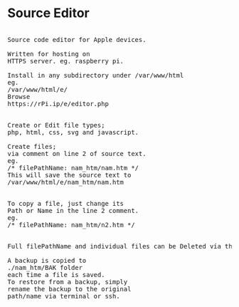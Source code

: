 # Source Editor
<pre>

Source code editor for Apple devices.

Written for hosting on
HTTPS server. eg. raspberry pi.

Install in any subdirectory under /var/www/html
eg.
/var/www/html/e/
Browse 
https://rPi.ip/e/editor.php


Create or Edit file types;
php, html, css, svg and javascript.

Create files; 
via comment on line 2 of source text.
eg. 
/* filePathName: nam_htm/nam.htm */
This will save the source text to
/var/www/html/e/nam_htm/nam.htm


To copy a file, just change its
Path or Name in the line 2 comment.
eg.
/* filePathName: nam_htm/n2.htm */


Full filePathName and individual files can be Deleted vía the Editor

A backup is copied to
./nam_htm/BAK folder
each time a file is saved.
To restore from a backup, simply
rename the backup to the original
path/name via terminal or ssh.
</pre>

